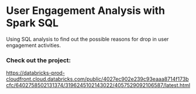 # User Engagement Analysis with Spark SQL
Using SQL analysis to find out the possible reasons for drop in user engagement activities.

### Check out the project:
https://databricks-prod-cloudfront.cloud.databricks.com/public/4027ec902e239c93eaaa8714f173bcfc/6402758502131374/3196245102143022/4057529092106587/latest.html
